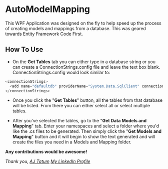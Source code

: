 ﻿# AutoModelMapping
This WPF Application was designed on the fly to help speed up the process of creating models and mappings from a database. This was geared towards Entity Framework Code First.

## How To Use
* On the **Get Tables** tab you can either type in a database string or you can create a ConnectionStrings.config file and leave the text box blank. ConnectionStrings.config would look similar to:

```csharp
<connectionStrings>
  <add name="defaultdb" providerName="System.Data.SqlClient" connectionString="YourConnectionStringHere"/>
</connectionStrings>
```

* Once you click the "**Get Tables**" button, all the tables from that database will be listed. From there you can either select all or select multiple tables.

* After you've selected the tables, go to the "**Get Data Models and Mapping**" tab. Enter your namespaces and select a folder where you'd like the .cs files to be generated. Then simply click the "**Get Models and Mapping**" button and it will begin to show the text generated and will create the files you need in a Models and Mapping folder.

**Any contributions would be awesome!**

_Thank you,
[AJ Tatum](https://ajtatum.com)_
_[My LinkedIn Profile](https://www.linkedin.com/in/ajtatum/)_